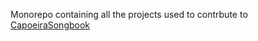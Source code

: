 Monorepo containing all the projects used to contrbute to [CapoeiraSongbook](https://github.com/CortinaCapoeira/CapoeiraSongbook)
